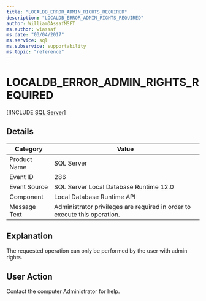 ```yaml
---
title: "LOCALDB_ERROR_ADMIN_RIGHTS_REQUIRED"
description: "LOCALDB_ERROR_ADMIN_RIGHTS_REQUIRED"
author: WilliamDAssafMSFT
ms.author: wiassaf
ms.date: "03/04/2017"
ms.service: sql
ms.subservice: supportability
ms.topic: "reference"
---
```

# LOCALDB_ERROR_ADMIN_RIGHTS_REQUIRED
 [!INCLUDE [SQL Server](../../includes/applies-to-version/sqlserver.md)]
    
## Details  
  
|Category|Value|  
|-|-|  
|Product Name|SQL Server|  
|Event ID|286|  
|Event Source|SQL Server Local Database Runtime 12.0|  
|Component|Local Database Runtime API|  
|Message Text|Administrator privileges are required in order to execute this operation.|  
  
## Explanation  
 The requested operation can only be performed by the user with admin rights.  
  
## User Action  
 Contact the computer Administrator for help.  
  
  

